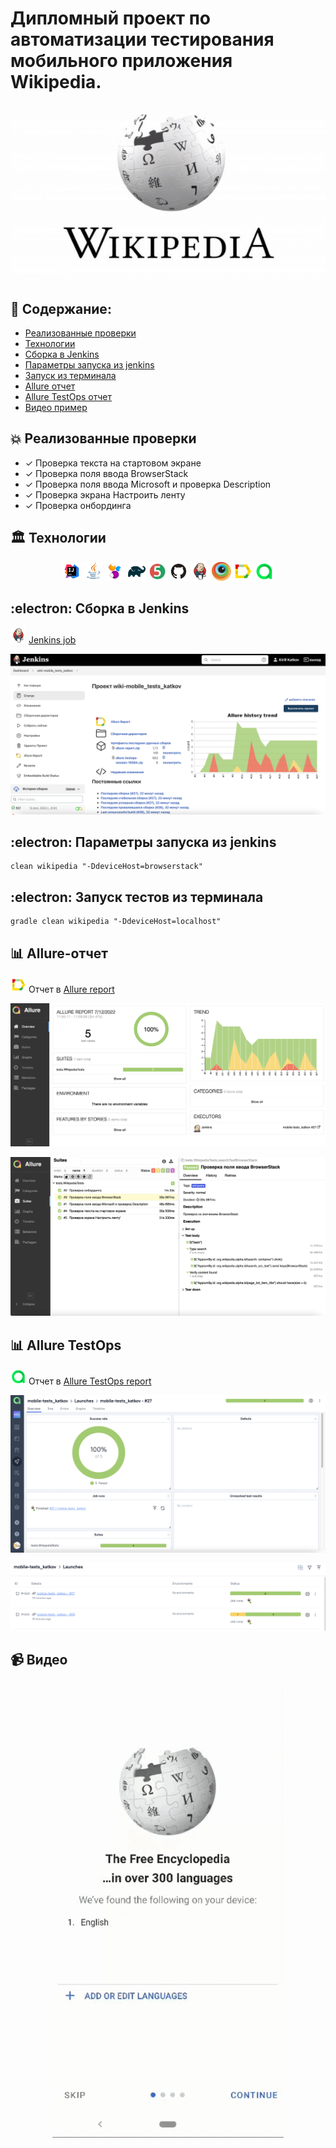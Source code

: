 # Дипломный проект по автоматизации тестирования мобильного приложения Wikipedia. 

<img title="Main Gage" src="images/screen/wiki.jpg">

## :memo: Содержание:

- [Реализованные проверки](#boom-Реализованные-проверки)
- [Технологии](#classical_building-Технологии)
- [Сборка в Jenkins](#electron-Сборка-в-Jenkins)
- [Параметры запуска из jenkins](#electron-Параметры-запуска-из-jenkins)
- [Запуск из терминала](#electron-Запуск-тестов-из-терминала)
- [Allure отчет](#bar_chart-Allure-отчет)
- [Allure TestOps отчет](#bar_chart-Allure-TestOps)
- [Видео пример](#video_camera-Видео)

## :boom: Реализованные проверки

- ✓ Проверка текста на стартовом экране
- ✓ Проверка поля ввода BrowserStack
- ✓ Проверка поля ввода Microsoft и проверка Description
- ✓ Проверка экрана Настроить ленту
- ✓ Проверка онбординга


## :classical_building: Технологии

<p align="center">
<img width="6%" title="Idea" src="images/logo/Idea.svg">
<img width="6%" title="Java" src="images/logo/Java.svg">
<img width="6%" title="Selenide" src="images/logo/Selenide.svg">
<img width="6%" title="Gradle" src="images/logo/Gradle.svg">
<img width="6%" title="JUnit5" src="images/logo/Junit5.svg">
<img width="6%" title="GitHub" src="images/logo/GitHub.svg">
<img width="6%" title="Jenkins" src="images/logo/Jenkins.svg">
<img width="6%" title="Browserstack" src="images/logo/browserstack-icon.svg">
<img width="6%" title="Allure Report" src="images/logo/Allure.svg">
<img width="6%" title="Allure Report" src="images/logo/AllureTestOps.png">
</p>

## :electron: Сборка в Jenkins
<img src="images/logo/Jenkins.svg" width="25" height="25"  alt="Jenkins"/></a>  <a target="_blank" href="https://jenkins.autotests.cloud/job/wiki-mobile_tests_katkov/">Jenkins job</a>
<p align="center">
<a href="https://jenkins.autotests.cloud/job/wiki-mobile_tests_katkov/"><img src="images/screen/jenkins-1.png" alt="Jenkins"/></a>
</p>

## :electron: Параметры запуска из jenkins

```
clean wikipedia "-DdeviceHost=browserstack"
```

## :electron: Запуск тестов из терминала

```
gradle clean wikipedia "-DdeviceHost=localhost"
```

## :bar_chart: Allure-отчет
<img src="images/logo/Allure.svg" width="25" height="25"  alt="Allure"/></a> Отчет в <a target="_blank" href="https://jenkins.autotests.cloud/job/wiki-mobile_tests_katkov/27/allure/">Allure report</a>
<p align="center">
<a href="https://jenkins.autotests.cloud/job/wiki-mobile_tests_katkov/27/allure/"><img src="images/screen/allure-1.png" alt="Jenkins"/></a>
</p>
<p align="center">
<a href="https://jenkins.autotests.cloud/job/wiki-mobile_tests_katkov/27/allure/"><img src="images/screen/allure-2.png" alt="Jenkins"/></a>
</p>


## :bar_chart: Allure TestOps
<img src="images/logo/AllureTestOps.png" width="25" height="25"  alt="Allure"/></a> Отчет в <a target="_blank" href="https://allure.autotests.cloud/project/1452/dashboards">Allure TestOps report</a>
<p align="center">
<a href="https://allure.autotests.cloud/project/1452/dashboards"><img src="images/screen/testops-1.png" alt="Jenkins"/></a>
</p>
<p align="center">
<a href="https://allure.autotests.cloud/project/1452/launches"><img src="images/screen/testops-2.png" alt="Jenkins"/></a>
</p>

## :video_camera: Видео
<p align="center">
<img src="/images/screen/video.gif" alt="video"/></a>
</p>
